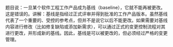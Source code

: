 题目说：一旦某个软件工程工作产品成为基线（baseline），它就不能再被更改。这是错误的。讲解：基线是指经过正式评审并得到批准的工作产品版本。虽然基线代表了一个重要的、受控的参考点，但并不是说它以后不能更改。如果需要对基线内容进行修改（比如修复缺陷或添加新需求），可以通过正式的变更控制流程对其进行更改，并形成新的基线。因此，基线是可以被更改的，但必须经过严格的变更管理。